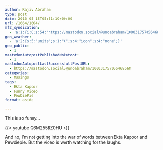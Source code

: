 ```yaml
---
author: Rajiv Abraham
type: post
date: 2018-05-15T05:51:19+00:00
url: /1664/1664/
mf2_syndication:
  - 'a:1:{i:0;s:54:"https://mastodon.social/@unoabraham/100031757056468568";}'
geo_weather:
  - 'a:2:{s:5:"units";s:1:"C";s:4:"icon";s:4:"none";}'
geo_public:
  - 1
mastodonAutopostPublishedNoRetoot:
  - 1
mastodonAutopostLastSuccessfullPostURL:
  - https://mastodon.social/@unoabraham/100031757056468568
categories:
  - Musings
tags:
  - Ekta Kapoor
  - Funny Video
  - PewDiePie
format: aside

---
```

This is so funny…

{{< youtube Q6M255BZ0HU >}}

And no, I&#8217;m not getting into the war of words between Ekta Kapoor and Pewdiepie. But the video is worth watching for the laughs.